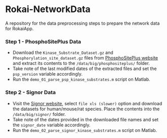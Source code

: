 # Rokai-NetworkData
A repository for the data preprocessing steps to prepare the network data for RokaiApp.

### Step 1 - PhosphoSitePlus Data
- Download the ``Kinase_Substrate_Dataset.gz`` and ``Phosphorylation_site_dataset.gz`` files from [PhosphoSitePlus website](https://www.phosphosite.org/staticDownloads) and extract its contents to the ``/data/big/phosphositeplus/`` folder. 
- Take note of the last modified dates of the extracted files and set the ``psp_version`` variable accordingly.
- Run the ``demo_01_parse_psp_kinase_substrates.m`` script on Matlab. 

### Step 2 - Signor Data
- Visit the [Signor website](https://signor.uniroma2.it/downloads.php), select ``file xls (slower)`` option and download the datasets for human/mouse/rat species. Place the contents into the ``/data/big/signor/`` folder. 
- Take note of the dates provided in the downloaded file names and set the ``signor_date`` variable accordingly.
- Run the ``demo_02_parse_signor_kinase_substrates.m`` script on Matlab. 
